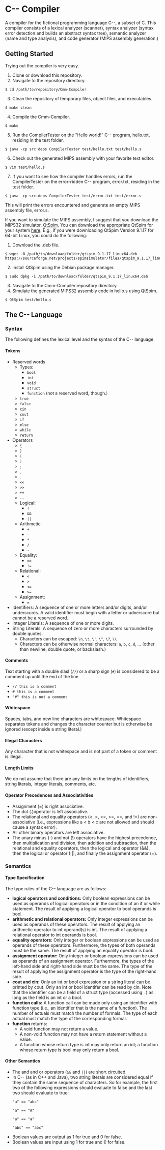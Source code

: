 # C-- Compiler

A compiler for the fictional programming language C--, a subset of C.  This compiler consists of a
lexical analyzer (scanner), syntax analyzer (syntax error detection and builds an abstract syntax tree), semantic analyzer (name and type analysis), and code generator (MIPS assembly generation.)


## Getting Started

Trying out the compiler is very easy.

1. Clone or download this repository.
2. Navigate to the repository directory.
```
$ cd /path/to/repository/Cmm-Compiler
```
3. Clean the repository of temporary files, object files, and executables.
```
$ make clean
```
4. Compile the Cmm-Compiler.
```
$ make
```
5. Run the CompilerTester on the "Hello world!" C-- program, hello.txt, residing in the test folder.
```
$ java -cp src:deps CompilerTester test/hello.txt test/hello.s
```
6. Check out the generated MIPS assembly with your favorite text editor.
```
$ vim test/hello.s
```
7. If you want to see how the compiler handles errors, run the CompilerTester on the error-ridden
   C-- program, error.txt, residing in the test folder.
```
$ java -cp src:deps CompilerTester test/error.txt test/error.s
```
This will print the errors encountered and generate an empty MIPS assembly file, error.s.

If you want to simulate the MIPS assembly, I suggest that you download the MIPS32 simulator,
[QtSpim](http://spimsimulator.sourceforge.net/).  You can download the appropriate QtSpim for your
system [here](https://sourceforge.net/projects/spimsimulator/files/).  E.g., if you were downloading
QtSpim Version 9.1.17 for 64-bit Linux, you could do the following:

1. Download the .deb file.
```
$ wget -O /path/to/download/folder/qtspim_9.1.17_linux64.deb https://sourceforge.net/projects/spimsimulator/files/qtspim_9.1.17_linux64.deb/download 
```
2. Install QtSpim using the Debian package manager.
```
$ sudo dpkg -i /path/to/download/folder/qtspim_9.1.17_linux64.deb
```
3. Navigate to the Cmm-Compiler repository directory.
4. Simulate the generated MIPS32 assembly code in hello.s using QtSpim.
```
$ QtSpim test/hello.s
```

## The C-- Language

### Syntax

The following defines the lexical level and the syntax of the C-- language.

#### Tokens

* Reserved words
  * Types:
    * `bool`
    * `int`
    * `void`
    * `struct`
    * `function` (not a reserved word, though.)
  * `true`
  * `false`
  * `cin`
  * `cout`
  * `if`
  * `else`
  * `while`
  * `return`
* Operators
  * `{`
  * `}`
  * `(`
  * `)`
  * `;`
  * `,`
  * `.`
  * `<<`
  * `>>`
  * `++`
  * `--`
  * Logical:
    * `!`
    * `&&`
    * `||`
  * Arithmetic
    * `+`
    * `-`
    * `*`
    * `/`
    * `-`
  * Equality:
    * `==`
    * `!=`
  * Relational:
    * `<`
    * `>`
    * `<=`
    * `>=`
  * Assignment:
    * `=`
* Identifiers: A sequence of one or more letters and/or digits, and/or underscores.  A valid
  identifier must begin with a letter or udnerscore but cannot be a reserved word.
* Integer Literals: A sequence of one or more digits.
* String Literals: A sequence of zero or more characters surrounded by double quotes.
  * Characters can be escaped: `\n`, `\t`, `\'`, `\"`, `\?`, `\\`
  * Characters can be otherwise normal characters: `a`, `b`, `c`, `d`, ... (other than newline,
  double quote, or backslash.)

#### Comments

Text starting with a double slasl (`//`) or a sharp sign (`#`) is considered to be a comment up
until the end of the line.
* `// this is a comment`
* `# this is a comment`
* `"#" this is not a comment`

#### Whitespace

Spaces, tabs, and new line characters are whitespace.  Whitespace separates tokens and changes the
character counter but is otherwise be ignored (except inside a string literal.)

#### Illegal Characters

Any character that is not whitespace and is not part of a token or comment is illegal.

#### Length Limits

We do not assume that there are any limits on the lengths of identifiers, string literals, integer
literals, comments, etc.

#### Operator Precedences and Associativities

* Assignment (=) is right associative.
* The dot (.)operator is left associative.
* The relational and equality operators (<, >, <=, >=, ==, and !=) are non-associative (i.e.,
expressions like a < b < c are not allowed and should cause a syntax error).
* All other binary operators are left associative.
* The unary minus (-) and not (!) operators have the highest precedence, then multiplication and
division, then addition and subtraction, then the relational and equality operators, then the
logical and operator (&&), then the logical or operator (||), and finally the assignment operator
(=).

### Semantics

#### Type Specification

The type rules of the C-- language are as follows:
* **logical operators and conditions:** Only boolean expressions can be used as operands of logical
operators or in the condition of an if or while statement. The result of applying a logical operator
to bool operands is bool.
* **arithmetic and relational operators:** Only integer expressions can be used as operands of these
operators. The result of applying an arithmetic operator to int operand(s) is int. The result of
applying a relational operator to int operands is bool.
* **equality operators:** Only integer or boolean expressions can be used as operands of these
operators. Furthermore, the types of both operands must be the same. The result of applying an
equality operator is bool.
* **assignment operator:** Only integer or boolean expressions can be used as operands of an
assignment operator. Furthermore, the types of the left-hand side and right-hand side must be the
same. The type of the result of applying the assignment operator is the type of the right-hand side.
* **cout and cin:** Only an int or bool expression or a string literal can be printed by cout. Only
an int or bool identifer can be read by cin. Note that the identifier can be a field of a struct type
(accessed using . ) as long as the field is an int or a bool.
* **function calls:** A function call can be made only using an identifier with function type (i.e.,
an identifier that is the name of a function). The number of actuals must match the number of
formals.
The type of each actual must match the type of the corresponding formal.
* **function** returns:
  * A void function may not return a value.
  * A non-void function may not have a return statement without a value.
  * A function whose return type is int may only return an int; a function whose return type is bool
    may only return a bool.

#### Other Semantics

* The and and or operators (`&&` and `||`) are short circuited.
* In C-- (as in C++ and Java), two string literals are considered equal if they contain the same
sequence of characters. So for example, the first two of the following expressions should evaluate
to false and the last two should evaluate to true:
  ```
  "a" == "abc"
  ```
  ```
  "a" == "A"
  ```
  ```
  "a" == "a"
  ```
  ```
  "abc" == "abc"
  ```
* Boolean values are output as 1 for true and 0 for false.
* Boolean values are input using 1 for true and 0 for false.
